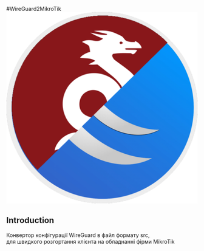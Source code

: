 #WireGuard2MikroTik
![WireGuard2MikroTik](https://github.com/dima101097/WireGuard2MikroTik/blob/6665da255e4ddb29791fc68fa3841363109705a3/others_files/icon.png)
## Introduction

Конвертор конфігурації WireGuard в файл формату src,   
для швидкого розгортання клієнта на обладнанні фірми MikroTik

